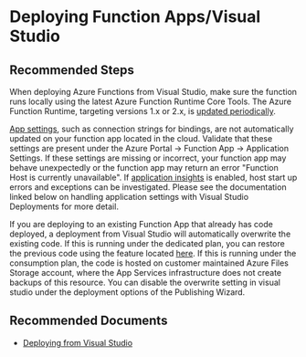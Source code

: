 <properties
	pageTitle="Deploying Function Apps/Visual Studio"
	description="Deploying Function Apps/Visual Studio"
	service="microsoft.web"
	resource="functions"
	authors="cts-shrahman, cts-shrahman"
    ms.author="shrahman,jebrook"
	displayOrder="5"
	selfHelpType="generic"
	supportTopicIds="32630472"
	resourceTags=""
	productPesIds="16072"
	cloudEnvironments="public, Fairfax"
	articleId="a9de5714-95a8-4000-a954-99340a094c53"
	ownershipId="Compute_AppService"
/>

# Deploying Function Apps/Visual Studio

## **Recommended Steps**

When deploying Azure Functions from Visual Studio, make sure the function runs locally using the latest Azure Function Runtime Core Tools. The Azure Function Runtime, targeting versions 1.x or 2.x, is [updated periodically](https://github.com/Azure/app-service-announcements/issues).

[App settings](https://docs.microsoft.com/azure/azure-functions/functions-develop-vs#function-app-settings), such as connection strings for bindings, are not automatically updated on your function app located in the cloud. Validate that these settings are present under the Azure Portal -> Function App -> Application Settings. If these settings are missing or incorrect, your function app may behave unexpectedly or the function app may return an error "Function Host is currently unavailable". If [application insights](https://docs.microsoft.com/azure/azure-functions/functions-monitoring#query-telemetry-data) is enabled, host start up errors and exceptions can be investigated. Please see the documentation linked below on handling application settings with Visual Studio Deployments for more detail.<br>

If you are deploying to an existing Function App that already has code deployed, a deployment from Visual Studio will automatically overwrite the existing code. If this is running under the dedicated plan, you can restore the previous code using the feature located [here](https://docs.microsoft.com/azure/app-service/app-service-web-restore-snapshots). If this is running under the consumption plan, the code is hosted on customer maintained Azure Files Storage account, where the App Services infrastructure does not create backups of this resource. You can disable the overwrite setting in visual studio under the deployment options of the Publishing Wizard.<br>

## **Recommended Documents**

* [Deploying from Visual Studio](https://docs.microsoft.com/azure/azure-functions/functions-develop-vs#publish-to-azure)


